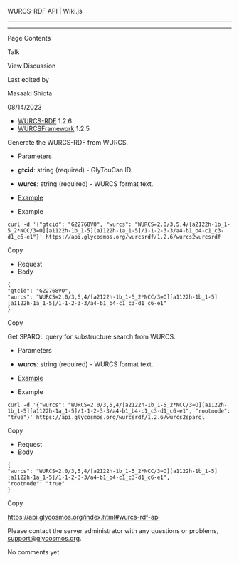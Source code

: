 WURCS-RDF API | Wiki.js

---

---

Page Contents

Talk

View Discussion

Last edited by

Masaaki Shiota

08/14/2023

- [WURCS-RDF](https://gitlab.com/glycoinfo/wurcsrdf) 1.2.6
- [WURCSFramework](https://gitlab.com/glycoinfo/wurcsframework) 1.2.5

Generate the WURCS-RDF from WURCS.

- Parameters
- **gtcid**: string (required) - GlyTouCan ID.
- **wurcs**: string (required) - WURCS format text.
- [Example](https://api.glycosmos.org/wurcsrdf/1.2.6/wurcs2wurcsrdf/G22768VO/WURCS%3D2.0%2F3%2C5%2C4%2F%5Ba2122h-1b_1-5_2%2ANCC%2F3%3DO%5D%5Ba1122h-1b_1-5%5D%5Ba1122h-1a_1-5%5D%2F1-1-2-3-3%2Fa4-b1_b4-c1_c3-d1_c6-e1)

- Example

```
curl -d '{"gtcid": "G22768VO", "wurcs": "WURCS=2.0/3,5,4/[a2122h-1b_1-5_2*NCC/3=O][a1122h-1b_1-5][a1122h-1a_1-5]/1-1-2-3-3/a4-b1_b4-c1_c3-d1_c6-e1"}' https://api.glycosmos.org/wurcsrdf/1.2.6/wurcs2wurcsrdf
```

Copy

- Request
- Body

```
{
"gtcid": "G22768VO",
"wurcs": "WURCS=2.0/3,5,4/[a2122h-1b_1-5_2*NCC/3=O][a1122h-1b_1-5][a1122h-1a_1-5]/1-1-2-3-3/a4-b1_b4-c1_c3-d1_c6-e1"
}
```

Copy

Get SPARQL query for substructure search from WURCS.

- Parameters
- **wurcs**: string (required) - WURCS format text.
- [Example](https://api.glycosmos.org/wurcsrdf/1.2.6/wurcs2sparql/WURCS%3D2.0%2F3%2C5%2C4%2F%5Ba2122h-1b_1-5_2%2ANCC%2F3%3DO%5D%5Ba1122h-1b_1-5%5D%5Ba1122h-1a_1-5%5D%2F1-1-2-3-3%2Fa4-b1_b4-c1_c3-d1_c6-e1)

- Example

```
curl -d '{"wurcs": "WURCS=2.0/3,5,4/[a2122h-1b_1-5_2*NCC/3=O][a1122h-1b_1-5][a1122h-1a_1-5]/1-1-2-3-3/a4-b1_b4-c1_c3-d1_c6-e1", "rootnode": "true"}' https://api.glycosmos.org/wurcsrdf/1.2.6/wurcs2sparql
```

Copy

- Request
- Body

```
{
"wurcs": "WURCS=2.0/3,5,4/[a2122h-1b_1-5_2*NCC/3=O][a1122h-1b_1-5][a1122h-1a_1-5]/1-1-2-3-3/a4-b1_b4-c1_c3-d1_c6-e1",
"rootnode": "true"
}
```

Copy

<https://api.glycosmos.org/index.html#wurcs-rdf-api>

Please contact the server administrator with any questions or problems, [support@glycosmos.org](mailto:support@glycosmos.org).

No comments yet.